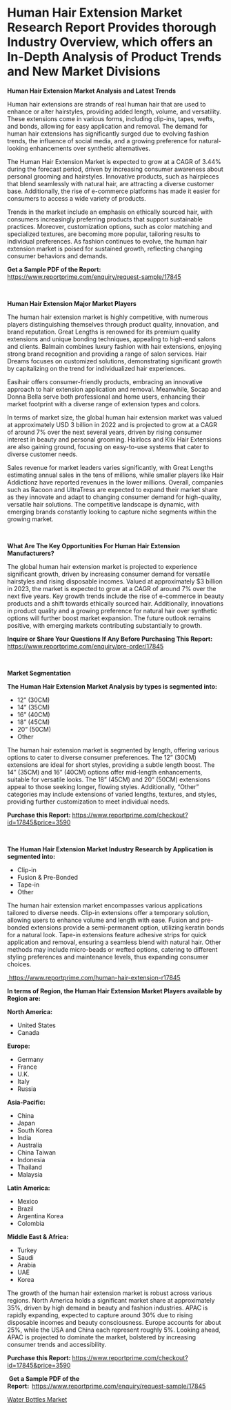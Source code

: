 <p><h1>Human Hair Extension Market Research Report Provides thorough Industry Overview, which offers an In-Depth Analysis of Product Trends and New Market Divisions</h1></p><p><strong>Human Hair Extension Market Analysis and Latest Trends</strong></p>
<p><p>Human hair extensions are strands of real human hair that are used to enhance or alter hairstyles, providing added length, volume, and versatility. These extensions come in various forms, including clip-ins, tapes, wefts, and bonds, allowing for easy application and removal. The demand for human hair extensions has significantly surged due to evolving fashion trends, the influence of social media, and a growing preference for natural-looking enhancements over synthetic alternatives.</p><p>The Human Hair Extension Market is expected to grow at a CAGR of 3.44% during the forecast period, driven by increasing consumer awareness about personal grooming and hairstyles. Innovative products, such as hairpieces that blend seamlessly with natural hair, are attracting a diverse customer base. Additionally, the rise of e-commerce platforms has made it easier for consumers to access a wide variety of products.</p><p>Trends in the market include an emphasis on ethically sourced hair, with consumers increasingly preferring products that support sustainable practices. Moreover, customization options, such as color matching and specialized textures, are becoming more popular, tailoring results to individual preferences. As fashion continues to evolve, the human hair extension market is poised for sustained growth, reflecting changing consumer behaviors and demands.</p></p>
<p><strong>Get a Sample PDF of the Report:&nbsp;</strong> <a href="https://www.reportprime.com/enquiry/request-sample/17845?utm_campaign=2468&utm_medium=2&utm_source=Github&utm_content=ia&utm_term=18032025&utm_id=human-hair-extension">https://www.reportprime.com/enquiry/request-sample/17845</a></p>
<p>&nbsp;</p>
<p><strong>Human Hair Extension Major Market Players</strong></p>
<p><p>The human hair extension market is highly competitive, with numerous players distinguishing themselves through product quality, innovation, and brand reputation. Great Lengths is renowned for its premium quality extensions and unique bonding techniques, appealing to high-end salons and clients. Balmain combines luxury fashion with hair extensions, enjoying strong brand recognition and providing a range of salon services. Hair Dreams focuses on customized solutions, demonstrating significant growth by capitalizing on the trend for individualized hair experiences.</p><p>Easihair offers consumer-friendly products, embracing an innovative approach to hair extension application and removal. Meanwhile, Socap and Donna Bella serve both professional and home users, enhancing their market footprint with a diverse range of extension types and colors.</p><p>In terms of market size, the global human hair extension market was valued at approximately USD 3 billion in 2022 and is projected to grow at a CAGR of around 7% over the next several years, driven by rising consumer interest in beauty and personal grooming. Hairlocs and Klix Hair Extensions are also gaining ground, focusing on easy-to-use systems that cater to diverse customer needs.</p><p>Sales revenue for market leaders varies significantly, with Great Lengths estimating annual sales in the tens of millions, while smaller players like Hair Addictionz have reported revenues in the lower millions. Overall, companies such as Racoon and UltraTress are expected to expand their market share as they innovate and adapt to changing consumer demand for high-quality, versatile hair solutions. The competitive landscape is dynamic, with emerging brands constantly looking to capture niche segments within the growing market.</p></p>
<p>&nbsp;</p>
<p><strong>What Are The Key Opportunities For Human Hair Extension Manufacturers?</strong></p>
<p><p>The global human hair extension market is projected to experience significant growth, driven by increasing consumer demand for versatile hairstyles and rising disposable incomes. Valued at approximately $3 billion in 2023, the market is expected to grow at a CAGR of around 7% over the next five years. Key growth trends include the rise of e-commerce in beauty products and a shift towards ethically sourced hair. Additionally, innovations in product quality and a growing preference for natural hair over synthetic options will further boost market expansion. The future outlook remains positive, with emerging markets contributing substantially to growth.</p></p>
<p><strong>Inquire or Share Your Questions If Any Before Purchasing This Report:</strong> <a href="https://www.reportprime.com/enquiry/pre-order/17845?utm_campaign=2468&utm_medium=2&utm_source=Github&utm_content=ia&utm_term=18032025&utm_id=human-hair-extension">https://www.reportprime.com/enquiry/pre-order/17845</a></p>
<p>&nbsp;</p>
<p><strong>Market Segmentation</strong></p>
<p><strong>The Human Hair Extension Market Analysis by types is segmented into:</strong></p>
<p><ul><li>12” (30CM)</li><li>14” (35CM)</li><li>16” (40CM)</li><li>18” (45CM)</li><li>20” (50CM)</li><li>Other</li></ul></p>
<p><p>The human hair extension market is segmented by length, offering various options to cater to diverse consumer preferences. The 12” (30CM) extensions are ideal for short styles, providing a subtle length boost. The 14” (35CM) and 16” (40CM) options offer mid-length enhancements, suitable for versatile looks. The 18” (45CM) and 20” (50CM) extensions appeal to those seeking longer, flowing styles. Additionally, “Other” categories may include extensions of varied lengths, textures, and styles, providing further customization to meet individual needs.</p></p>
<p><strong>Purchase this Report:&nbsp;</strong><a href="https://www.reportprime.com/checkout?id=17845&price=3590&utm_campaign=2468&utm_medium=2&utm_source=Github&utm_content=ia&utm_term=18032025&utm_id=human-hair-extension">https://www.reportprime.com/checkout?id=17845&price=3590</a></p>
<p>&nbsp;</p>
<p><strong>The Human Hair Extension Market Industry Research by Application is segmented into:</strong></p>
<p><ul><li>Clip-in</li><li>Fusion & Pre-Bonded</li><li>Tape-in</li><li>Other</li></ul></p>
<p><p>The human hair extension market encompasses various applications tailored to diverse needs. Clip-in extensions offer a temporary solution, allowing users to enhance volume and length with ease. Fusion and pre-bonded extensions provide a semi-permanent option, utilizing keratin bonds for a natural look. Tape-in extensions feature adhesive strips for quick application and removal, ensuring a seamless blend with natural hair. Other methods may include micro-beads or wefted options, catering to different styling preferences and maintenance levels, thus expanding consumer choices.</p></p>
<p><a href="https://www.reportprime.com/human-hair-extension-r17845?utm_campaign=2468&utm_medium=2&utm_source=Github&utm_content=ia&utm_term=18032025&utm_id=human-hair-extension">&nbsp;https://www.reportprime.com/human-hair-extension-r17845</a></p>
<p><strong>In terms of Region, the Human Hair Extension Market Players available by Region are:</strong></p>
<p>
    <p> <strong> North America: </strong>
        <ul>
            <li>United States</li>
            <li>Canada</li>
        </ul>
        </p> 
    <p> <strong> Europe: </strong>
        <ul>
            <li>Germany</li>
            <li>France</li>
            <li>U.K.</li>
            <li>Italy</li>
            <li>Russia</li>
        </ul>
        </p> 
    <p> <strong> Asia-Pacific: </strong>
        <ul>
            <li>China</li>
            <li>Japan</li>
            <li>South Korea</li>
            <li>India</li>
            <li>Australia</li>
            <li>China Taiwan</li>
            <li>Indonesia</li>
            <li>Thailand</li>
            <li>Malaysia</li>
        </ul>
        </p> 
    <p> <strong> Latin America: </strong>
        <ul>
            <li>Mexico</li>
            <li>Brazil</li>
            <li>Argentina Korea</li>
            <li>Colombia</li>
        </ul>
        </p> 
    <p> <strong> Middle East & Africa: </strong>
        <ul>
            <li>Turkey</li>
            <li>Saudi</li>
            <li>Arabia</li>
            <li>UAE</li>
            <li>Korea</li>
        </ul>
    </p>
    </p>
<p><p>The growth of the human hair extension market is robust across various regions. North America holds a significant market share at approximately 35%, driven by high demand in beauty and fashion industries. APAC is rapidly expanding, expected to capture around 30% due to rising disposable incomes and beauty consciousness. Europe accounts for about 25%, while the USA and China each represent roughly 5%. Looking ahead, APAC is projected to dominate the market, bolstered by increasing consumer trends and accessibility.</p></p>
<p><strong>Purchase this Report: </strong><a href="https://www.reportprime.com/checkout?id=17845&price=3590&utm_campaign=2468&utm_medium=2&utm_source=Github&utm_content=ia&utm_term=18032025&utm_id=human-hair-extension">https://www.reportprime.com/checkout?id=17845&price=3590</a></p>
<p>&nbsp;<strong>Get a Sample PDF of the Report:&nbsp;&nbsp;</strong><a href="https://www.reportprime.com/enquiry/request-sample/17845?utm_campaign=2468&utm_medium=2&utm_source=Github&utm_content=ia&utm_term=18032025&utm_id=human-hair-extension">https://www.reportprime.com/enquiry/request-sample/17845</a></p>
<p><strong></strong></p>
<p><p><a href="https://github.com/leopardmicheal7019/Market-Research-Report-List-1/blob/main/water-bottles-market.md?utm_campaign=2468&utm_medium=2&utm_source=Github&utm_content=ia&utm_term=18032025&utm_id=human-hair-extension">Water Bottles Market</a></p></p>